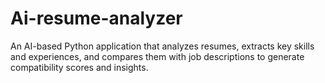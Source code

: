# Ai-resume-analyzer
An AI-based Python application that analyzes resumes, extracts key skills and experiences, and compares them with job descriptions to generate compatibility scores and insights.
